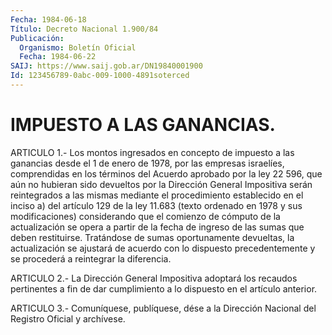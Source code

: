 ```yaml
---
Fecha: 1984-06-18
Título: Decreto Nacional 1.900/84
Publicación:
  Organismo: Boletín Oficial
  Fecha: 1984-06-22
SAIJ: https://www.saij.gob.ar/DN19840001900
Id: 123456789-0abc-009-1000-4891soterced
---
```

# IMPUESTO A LAS GANANCIAS.

<a id="1"></a>
ARTICULO  1.-  Los  montos ingresados en concepto de impuesto a las ganancias desde el 1  de enero de 1978, por las empresas israelíes, comprendidas en los términos  del  Acuerdo  aprobado  por la ley 22 596,  que  aún no hubieran sido devueltos por la Dirección  General Impositiva serán reintegrados a las mismas mediante el procedimiento  establecido  en  el inciso a) del artículo 129 de la ley  11.683  (texto  ordenado  en  1978    y   sus  modificaciones) considerando  que  el  comienzo  de cómputo de la actualización  se opera  a  partir de la fecha de ingreso  de  las  sumas  que  deben restituirse.   Tratándose  de  sumas  oportunamente  devueltas,  la actualización se ajustará de acuerdo con lo dispuesto precedentemente    y  se  procederá  a  reintegrar  la  diferencia.

<a id="2"></a>
ARTICULO  2.- La Dirección General Impositiva adoptará los recaudos pertinentes  a  fin  de  dar  cumplimiento  a  lo  dispuesto  en el artículo anterior.

<a id="3"></a>
ARTICULO  3.- Comuníquese, publíquese, dése a la Dirección Nacional del Registro Oficial y archívese.